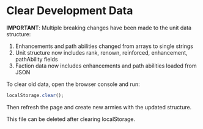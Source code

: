 # Clear Development Data

**IMPORTANT**: Multiple breaking changes have been made to the unit data structure:
1. Enhancements and path abilities changed from arrays to single strings
2. Unit structure now includes rank, renown, reinforced, enhancement, pathAbility fields
3. Faction data now includes enhancements and path abilities loaded from JSON

To clear old data, open the browser console and run:

```javascript
localStorage.clear();
```

Then refresh the page and create new armies with the updated structure.

This file can be deleted after clearing localStorage.
